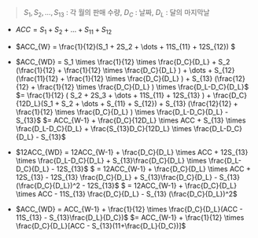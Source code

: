 > $S_1, S_2, \dots, S_{13}$ : 각 월의 판매 수량, $D_C$ : 날짜, $D_L$ : 달의 마지막날

* $ACC = S_1+S_2+\dots+S_{11}+S_{12}$

* $ACC_{W} = \frac{1}{12}(S_1 + 2S_2 + \dots + 11S_{11} + 12S_{12}) $

* $ACC_{WD} = S_1 \times \frac{1}{12} \times \frac{D_C}{D_L} + S_2 (\frac{1}{12} + \frac{1}{12} \times \frac{D_C}{D_L} ) + \dots + S_{12} (\frac{11}{12} + \frac{1}{12} \times \frac{D_C}{D_L} ) + S_{13} (\frac{12}{12} + \frac{1}{12} \times \frac{D_C}{D_L} ) \times \frac{D_L-D_C}{D_L}$
$= \frac{1}{12} ( S_2 + 2S_3 + \dots + 11S_{11} + 12S_{13} ) + \frac{D_C}{12D_L}(S_1 + S_2 + \dots + S_{11} + S_{12}) + S_{13} (\frac{12}{12} + \frac{1}{12} \times \frac{D_C}{D_L} ) \times \frac{D_L-D_C}{D_L} - S_{13}$
$= ACC_{W-1} + \frac{D_C}{12D_L} \times ACC + S_{13} \times \frac{D_L-D_C}{D_L} + \frac{S_{13}D_C}{12D_L} \times \frac{D_L-D_C}{D_L} - S_{13}$

* $12ACC_{WD} = 12ACC_{W-1} + \frac{D_C}{D_L} \times ACC + 12S_{13} \times \frac{D_L-D_C}{D_L} + S_{13}\frac{D_C}{D_L} \times \frac{D_L-D_C}{D_L} - 12S_{13}$
$ = 12ACC_{W-1} + \frac{D_C}{D_L} \times ACC + 12S_{13} - 12S_{13} \frac{D_C}{D_L} + S_{13}\frac{D_C}{D_L} - S_{13} (\frac{D_C}{D_L})^2 - 12S_{13}$
$ = 12ACC_{W-1} + \frac{D_C}{D_L} \times ACC - 11S_{13} \frac{D_C}{D_L} - S_{13} (\frac{D_C}{D_L})^2$
 
* $ACC_{WD} = ACC_{W-1} + \frac{1}{12} \times \frac{D_C}{D_L}(ACC - 11S_{13} - S_{13}\frac{D_L}{D_C})$
$= ACC_{W-1} + \frac{1}{12} \times \frac{D_C}{D_L}[ACC  - S_{13}(11+\frac{D_L}{D_C})]$
